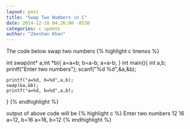 ```yaml
---
layout: post
title: "Swap Two Numbers in C"
date: 2014-12-18 04:26:00 -0530
categories: c update
author: "Zeeshan Khan"
---
```


The code below swap two numbers
{% highlight c linenos %}

int swap(int* a,int *b){
  a=a+b;
  b=a-b;
  a=a-b;
}
int main(){
    int a,b;
    printf("Enter two numbers");
    scanf("%d %d",&a,&b);
    
    printf("a=%d, b=%d",a,b);
    swap(&a,&b);
    printf("a=%d, b=%d",a,b);
}
{% endhighlight %}

output of above code will be 
{% highlight c %}
Enter two numbers
12 16
a=12, b=16
a=16, b=12
{% endhighlight %}
